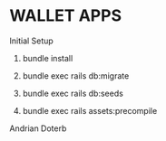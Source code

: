 # WALLET APPS

Initial Setup

1. bundle install

2. bundle exec rails db:migrate

3. bundle exec rails db:seeds

4. bundle exec rails assets:precompile

Andrian Doterb